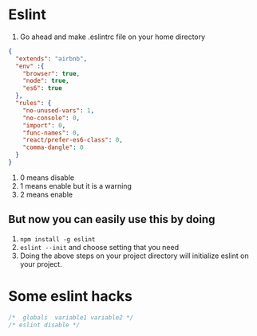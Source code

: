 # Eslint

1. Go ahead and make .eslintrc file on your home directory

```json
{
  "extends": "airbnb",
  "env" :{
    "browser": true, 
    "node": true,
    "es6": true
  },
  "rules": {
    "no-unused-vars": 1,
    "no-console": 0,
    "import": 0,
    "func-names": 0,
    "react/prefer-es6-class": 0,
    "comma-dangle": 0
  }
}

```

1. 0 means disable
2. 1 means enable but it is a warning
3. 2 means enable

## But now you can easily use this by doing 

1. `npm install -g eslint`
1. `eslint --init`  and choose  setting that you need
1. Doing the above steps on your project directory will initialize eslint on your project.


# Some eslint hacks 

```javascript 
/*  globals  variable1 variable2 */
/* eslint disable */


``` 


